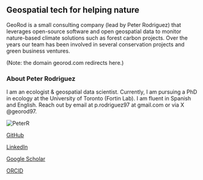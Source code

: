 ## Geospatial tech for helping nature

GeoRod is a small consulting company (lead by Peter Rodriguez) that leverages open-source software and open geospatial data to monitor nature-based climate solutions such as forest carbon projects. Over the years our team has been involved in several conservation projects and green business ventures.

(Note: the domain georod.com redirects here.)

### About Peter Rodriguez

I am an ecologist & geospatial data scientist. Currently, I am pursuing a PhD in ecology at the University of Toronto (Fortin Lab). I am fluent in Spanish and English. Reach out by email at p.rodriguez97 at gmail.com or via X @georod97.

![PeterR](https://github.com/georod/georod.github.io/tree/main/assets/img/pic_resnet_peterr_150px.jpg)

[GitHub](https://github.com/georod)

[LinkedIn](https://www.linkedin.com/in/psrod/)

[Google Scholar](https://scholar.google.ca/citations?user=t845GaMAAAAJ&hl=en)

[ORCID](https://orcid.org/0000-0003-2272-9962)


